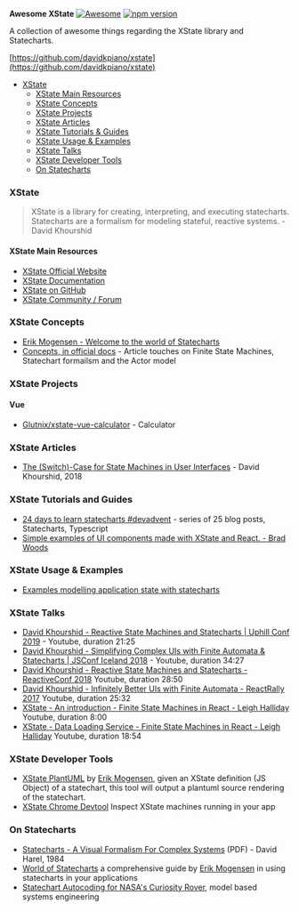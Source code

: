 **Awesome XState** [![Awesome](https://cdn.rawgit.com/sindresorhus/awesome/d7305f38d29fed78fa85652e3a63e154dd8e8829/media/badge.svg)](https://github.com/sindresorhus/awesome) 
[![npm version](https://badge.fury.io/js/xstate.svg)](https://badge.fury.io/js/xstate)



A collection of awesome things regarding the XState library and Statecharts.

[https://github.com/davidkpiano/xstate](https://github.com/davidkpiano/xstate)

- [XState](#xstate)
  - [XState Main Resources](#xstate-main-resources)
  - [XState Concepts](#xstate-concepts)
  - [XState Projects](#xstate-projects)
  - [XState Articles](#xstate-articles)
  - [XState Tutorials & Guides](#xstate-tutorials-and-guides)
  - [XState Usage & Examples](xstate-usage--examples)
  - [XState Talks](#xstate-talks)
  - [XState Developer Tools](#xstate-developer-tools)
  - [On Statecharts](#on-statecharts)

### XState

> XState is a library for creating, interpreting, and executing statecharts. Statecharts are a formalism for modeling stateful, reactive systems. - David Khourshid

#### XState Main Resources

- [XState Official Website](https://xstate.js.org)
- [XState Documentation](https://xstate.js.org/docs)
- [XState on GitHub](https://github.com/davidkpiano/xstate)
- [XState Community / Forum](https://spectrum.chat/statecharts)

### XState Concepts

- [Erik Mogensen - Welcome to the world of Statecharts](https://statecharts.github.io/)
- [Concepts, in official docs](https://github.com/davidkpiano/xstate/blob/master/docs/about/concepts.md) - Article touches on Finite State Machines, Statechart formailsm and the Actor model 

### XState Projects

#### Vue

- [Glutnix/xstate-vue-calculator](https://github.com/Glutnix/xstate-vue-calculator) - Calculator

### XState Articles

- [The (Switch)-Case for State Machines in User Interfaces](https://24ways.org/2018/state-machines-in-user-interfaces/) - David Khourshid, 2018

### XState Tutorials and Guides

- [24 days to learn statecharts #devadvent](https://dev.to/codingdive/introducing-state-machine-advent-24-bite-sized-blog-posts-about-state-machines-and-statecharts-2ce0) - series of 25 blog posts, Statecharts, Typescript
- [Simple examples of UI components made with XState and React. - Brad Woods](https://bradwoods.io/guides/xstate-react)

### XState Usage & Examples

- [Examples modelling application state with statecharts](https://github.com/coodoo/xstate-examples)

### XState Talks

- [David Khourshid - Reactive State Machines and Statecharts | Uphill Conf 2019](https://www.youtube.com/watch?v=GSHQFx7PG20) - Youtube, duration 21:25
- [David Khourshid - Simplifying Complex UIs with Finite Automata & Statecharts | JSConf Iceland 2018](https://www.youtube.com/watch?v=RqTxtOXcv8Y) - Youtube, duration 34:27
- [David Khourshid - Reactive State Machines and Statecharts  - ReactiveConf 2018](https://www.youtube.com/watch?v=DrHccvns-L0) Youtube, duration 28:50
- [David Khourshid - Infinitely Better UIs with Finite Automata - ReactRally 2017](https://www.youtube.com/watch?v=VU1NKX6Qkxc) Youtube, duration 25:32
- [XState - An introduction - Finite State Machines in React - Leigh Halliday](https://www.youtube.com/watch?v=iDZxjJYMOUQ) Youtube, duration 8:00
- [XState - Data Loading Service - Finite State Machines in React - Leigh Halliday](https://www.youtube.com/watch?v=XaHk9vhmus4) Youtube, duration 18:54

### XState Developer Tools

- [XState PlantUML](https://github.com/mogsie/xstate-plantuml) by [Erik Mogensen](https://github.com/mogsie), given an XState definition (JS Object) of a statechart, this tool will output a plantuml source rendering of the statechart.
- [XState Chrome Devtool](https://chrome.google.com/webstore/detail/xstate-devtools/aamnodipnlopbknpklfoabalmobheehc) Inspect XState machines running in your app

### On Statecharts

- [Statecharts - A Visual Formalism For Complex Systems](https://www.inf.ed.ac.uk/teaching/courses/seoc/2005_2006/resources/statecharts.pdf) (PDF) - David Harel, 1984
- [World of Statecharts](https://statecharts.github.io/) a comprehensive guide by [Erik Mogensen](https://github.com/mogsie) in using statecharts in your applications
- [Statechart Autocoding for NASA's Curiosity Rover](https://blog.nomagic.com/statechart-autocoding-curiosity-rover/), model based systems engineering


